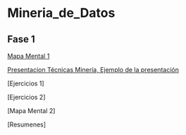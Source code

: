 # Mineria_de_Datos

## Fase 1

[Mapa Mental 1](https://github.com/Arturo1809895/Mineria_de_Datos/blob/master/MapaMental_1_1809895.pdf)

[Presentacion Técnicas Minería, ](https://github.com/valerianavarro99/Mineria_De_Datos/blob/master/Presentaci%C3%B3n_Regresi%C3%B3n_002.pdf)
[Ejemplo de la presentación](https://github.com/valerianavarro99/Mineria_De_Datos/blob/master/EjercicioPresentaci%C3%B3n_Regresi%C3%B3n_002.pdf)

[Ejercicios 1] 

[Ejercicios 2] 

[Mapa Mental 2] 

[Resumenes] 
